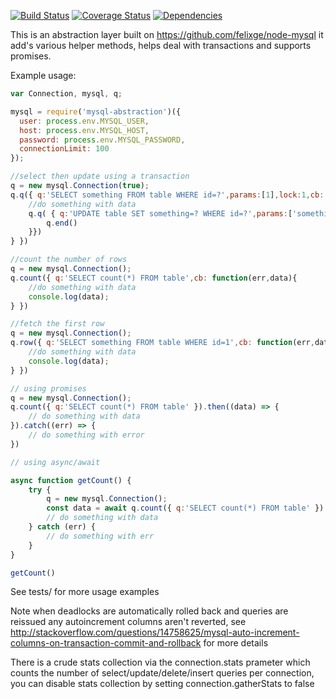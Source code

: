 [![Build Status](https://travis-ci.org/rwky/mysql-abstraction.svg?branch=master)](https://travis-ci.org/rwky/mysql-abstraction)
[![Coverage Status](https://coveralls.io/repos/github/rwky/mysql-abstraction/badge.svg?branch=master)](https://coveralls.io/github/rwky/mysql-abstraction?branch=master)
[![Dependencies](https://david-dm.org/rwky/mysql-abstraction.png)](https://david-dm.org/rwky/mysql-abstraction)

This is an abstraction layer built on https://github.com/felixge/node-mysql it add's various helper methods, helps deal with transactions and supports promises.

Example usage:
```js
var Connection, mysql, q;

mysql = require('mysql-abstraction')({
  user: process.env.MYSQL_USER,
  host: process.env.MYSQL_HOST,
  password: process.env.MYSQL_PASSWORD,
  connectionLimit: 100
});

//select then update using a transaction
q = new mysql.Connection(true);
q.q({ q:'SELECT something FROM table WHERE id=?',params:[1],lock:1,cb: function(err,data){
    //do something with data
    q.q( { q:'UPDATE table SET something=? WHERE id=?',params:['something else',1],function(){
        q.end()
    }})
} })

//count the number of rows
q = new mysql.Connection();
q.count({ q:'SELECT count(*) FROM table',cb: function(err,data){
    //do something with data
    console.log(data);
} })

//fetch the first row
q = new mysql.Connection();
q.row({ q:'SELECT something FROM table WHERE id=1',cb: function(err,data){
    //do something with data
    console.log(data);
} })

// using promises
q = new mysql.Connection();
q.count({ q:'SELECT count(*) FROM table' }).then((data) => {
    // do something with data
}).catch((err) => {
    // do something with error
})

// using async/await

async function getCount() {
    try {
        q = new mysql.Connection();
        const data = await q.count({ q:'SELECT count(*) FROM table' })
        // do something with data
    } catch (err) {
        // do something with err
    }
}

getCount()


```

See tests/ for more usage examples

Note when deadlocks are automatically rolled back and queries are reissued any autoincrement columns aren't reverted, see http://stackoverflow.com/questions/14758625/mysql-auto-increment-columns-on-transaction-commit-and-rollback for more details

There is a crude stats collection via the connection.stats prameter which counts the number of select/update/delete/insert queries per connection, you can disable stats collection by setting connection.gatherStats to false
